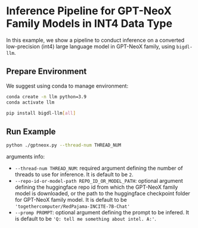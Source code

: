 # Inference Pipeline for GPT-NeoX Family Models in INT4 Data Type

In this example, we show a pipeline to conduct inference on a converted low-precision (int4) large language model in GPT-NeoX family, using `bigdl-llm`.

## Prepare Environment
We suggest using conda to manage environment:
```bash
conda create -n llm python=3.9
conda activate llm

pip install bigdl-llm[all]
```

## Run Example
```bash
python ./gptneox.py --thread-num THREAD_NUM
```
arguments info:
- `--thread-num THREAD_NUM`: required argument defining the number of threads to use for inference. It is default to be `2`.
- `--repo-id-or-model-path REPO_ID_OR_MODEL_PATH`: optional argument defining the huggingface repo id from which the GPT-NeoX family model is downloaded, or the path to the huggingface checkpoint folder for GPT-NeoX family model. It is default to be `'togethercomputer/RedPajama-INCITE-7B-Chat'`
- `--promp PROMPT`: optional argument defining the prompt to be infered. It is default to be `'Q: tell me something about intel. A:'`.
